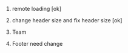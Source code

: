 1. remote loading [ok]
2. change header size and fix header size [ok] 

3. Team 

4. Footer need change 


